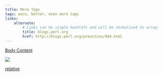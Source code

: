 ```yaml
---
title: More Tags
tags: more, better, even more tags
links:
    alternate:
        # Links can be single hashrefs and will be normalized to arrays
        title: blogs.perl.org
        href: http://blogs.perl.org/preaction/404.html
---
```

[Body Content](/does_not_exist)

![](/does_not_exist.jpg)

[relative](does_not_exist)
